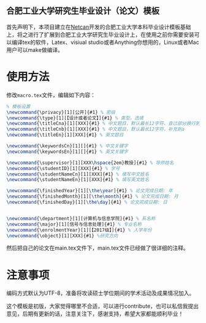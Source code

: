## 合肥工业大学研究生毕业设计（论文）模板
首先声明下，本项目建立在[Netcan](https://github.com/netcan/HFUT_Thesis)开发的合肥工业大学本科毕业设计模板基础上，将之进行了扩展到合肥工业大学研究生毕业设计上，在使用之前你需要安装可以编译tex的软件，Latex、visiual studio或者Anything你想用的，Linux或者Mac用户可以make做编译。

# 使用方法

修改`macro.tex`文件，编辑如下内容：

```latex
% 模板设置
\newcommand{\privacy}[1][公开]{#1} % 密级
\newcommand{\type}[1][【设计或者论文】]{#1} % 类型，选填
\newcommand{\titleCna}[1][XXX]{#1} % 中文题目，默认最长12字符，查过部分换行到\titleCnb，我感觉大部分同学的题目长度都是超过12个字符，所以这部分我分为a，b两部分
\newcommand{\titleCnb}[1][XXX]{#1} % 中文题目，默认最长12字符，补充到a
\newcommand{\titleEn}[1][XXX]{#1} % 英文题目

\newcommand{\keywordsCn}[1][]{#1} % 中文关键字
\newcommand{\keywordsEn}[1][]{#1} % 英文关键字

\newcommand{\supervisor}[1][XXX\hspace{2em}教授]{#1} % 导师姓名
\newcommand{\studentID}[1][XXX]{#1} % 学号
\newcommand{\studentNameCn}[1][XXX]{#1} % 填写中文姓名
\newcommand{\studentNameEn}[1][XXX]{#1} % 填写英文姓名

\newcommand{\finishedYear}[1][\the\year]{#1} % 论文完成日期: 年
\newcommand{\finishedMonth}[1][\the\month]{#1} % 论文完成日期: 月
\newcommand{\finishedDay}[1][\the\day]{#1} % 论文完成日期: 日


\newcommand{\department}[1][计算机与信息学院]{#1} % 系名称
\newcommand{\major}[1][信号与信息处理]{#1} % 专业名称
\newcommand{\enrolmentYear}[1][【2017级】]{#1} % 入学年份
\newcommand{\object}[1][XXX]{#1} %研究方向
```

然后把自己的论文在main.tex文件下，main.tex文件已经做了很详细的注释。

# 注意事项

编码方式默认为UTF-8，准备将攻读硕士学位期间的学术活动及成果情况加入。

这个模板是初版，大家觉得哪里不合适，可以进行contribute，也可以私信我提出意见，后期有更新的话，注意关注下，感谢支持，希望大家都能顺利毕业！